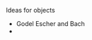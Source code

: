 Ideas for objects
 - Godel Escher and Bach
 - 
<!--stackedit_data:
eyJoaXN0b3J5IjpbNzY2NDk4OTk1XX0=
-->